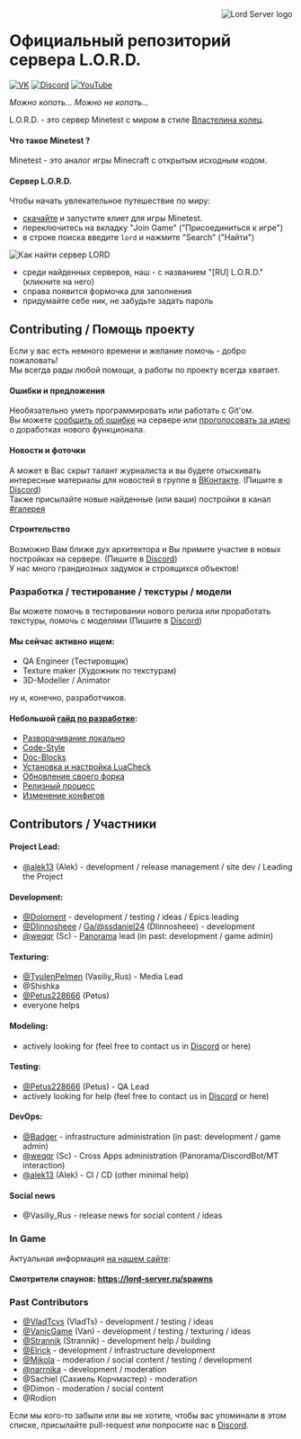<a href="https://lord-server.ru/">
    <img src="https://avatars.githubusercontent.com/u/20862851?s=100" alt="Lord Server logo" title="L.O.R.D." align="right"/>
</a>

# Официальный репозиторий сервера L.O.R.D.

[![VK](https://img.shields.io/badge/VK-%230077ff.svg?style=for-the-badge&logo=vk&logoColor=white)](https://vk.com/minetest_lord)
[![Discord](https://img.shields.io/badge/Discord-%237289DA.svg?style=for-the-badge&logo=discord&logoColor=white)](https://www.discord.gg/uTX3mbb)
[![YouTube](https://img.shields.io/badge/YouTube-%23FF0000.svg?style=for-the-badge&logo=YouTube&logoColor=white)](https://www.youtube.com/channel/UCVULgQLzFwXdwG02zoJOfIg)

*Можно копать... Можно не копать...*

L.O.R.D. - это сервер Minetest с миром в стиле [Властелина колец](https://ru.wikipedia.org/wiki/%D0%92%D0%BB%D0%B0%D1%81%D1%82%D0%B5%D0%BB%D0%B8%D0%BD_%D0%BA%D0%BE%D0%BB%D0%B5%D1%86).

#### Что такое Minetest ?

Minetest - это аналог игры Minecraft с открытым исходным кодом.

#### Сервер L.O.R.D.

Чтобы начать увлекательное путешествие по миру:
 - [скачайте](https://www.minetest.net/downloads/) и запустите клиет для игры Minetest.
 - переключитесь на вкладку "Join Game" ("Присоединиться к игре")
 - в строке поиска введите `lord` и нажмите "Search" ("Найти")

![Как найти сервер LORD](menu/search-lord.png)

 - среди найденных серверов, наш - с названием "\[RU\] L.O.R.D." (кликните на него)
 - справа появится формочка для заполнения
 - придумайте себе ник, не забудьте задать пароль


## Contributing / Помощь проекту

Если у вас есть немного времени и желание помочь - добро пожаловать!<br>
Мы всегда рады любой помощи, а работы по проекту всегда хватает.

#### Ошибки и предложения
Необязательно уметь программировать или работать с Git'ом.<br>
Вы можете [сообщить об ошибке](https://github.com/lord-server/lord/issues/new?assignees=&labels=bug&template=bug_report.md) на сервере
или [проголосовать за идею](https://github.com/lord-server/lord/issues?q=is%3Aissue+is%3Aopen+label%3Aidea) о доработках нового функционала.

#### Новости и фоточки
А может в Вас скрыт талант журналиста и вы будете отыскивать интересные материалы для новостей в группе в [ВКонтакте](https://vk.com/minetest_lord). (Пишите в [Discord](https://www.discord.gg/uTX3mbb))  
Также присылайте новые найденные (или ваши) постройки в канал [#галерея](https://discord.com/channels/268093825975713793/1133659087930933298)

#### Строительство
Возможно Вам ближе дух архитектора и Вы примите участие в новых постройках на сервере. (Пишите в [Discord](https://www.discord.gg/uTX3mbb))  
У нас много грандиозных задумок и строящихся объектов!

### Разработка / тестирование / текстуры / модели
Вы можете помочь в тестировании нового релиза или проработать текстуры, помочь с моделями (Пишите в [Discord](https://www.discord.gg/uTX3mbb))

#### Мы сейчас активно ищем:
 - QA Engineer (Тестировщик)
 - Texture maker (Художник по текстурам)
 - 3D-Modeller / Animator

ну и, конечно, разработчиков.

#### Небольшой [гайд по разработке](development.md):
 - [Разворачивание локально](development.md#Разворачивание-локально)
 - [Code-Style](development.md#Code-Style)
 - [Doc-Blocks](development.md#Doc-Blocks)
 - [Установка и настройка LuaCheck](development.md#Установка-и-настройка-LuaCheck)
 - [Обновление своего форка](development.md#Обновление-своего-форка)
 - [Релизный процесс](development.md#Релизный-процесс)
 - [Изменение конфигов](development.md#Изменение-конфигов)


## Contributors / Участники
#### Project Lead:
 - [@alek13](https://github.com/alek13) (Alek) - development / release management / site dev / Leading the Project
#### Development:
 - [@Doloment](https://github.com/Doloment) - development / testing / ideas / Epics leading
 - [@Dlinnosheee](https://github.com/kevicky9) / [Ga/@ssdaniel24](https://github.com/ssdaniel24) (Dlinnosheee) - development
 - [@weqqr](https://github.com/weqqr) (Sc) - [Panorama](https://github.com/lord-server/panorama) lead (in past: development / game admin)
#### Texturing:
 - [@TyulenPelmen](https://github.com/TyulenPelmen) (Vasiliy_Rus) - Media Lead
 - @Shishka
 - [@Petus228666](https://github.com/Petus228666) (Petus)
 - everyone helps
#### Modeling:
 - actively looking for (feel free to contact us in [Discord](https://www.discord.gg/uTX3mbb) or here)
#### Testing:
 - [@Petus228666](https://github.com/Petus228666) (Petus) - QA Lead
 - actively looking for help (feel free to contact us in [Discord](https://www.discord.gg/uTX3mbb) or here)
#### DevOps:
 - [@Badger](https://github.com/albel4) - infrastructure administration (in past: development / game admin)
 - [@weqqr](https://github.com/weqqr) (Sc) - Cross Apps administration (Panorama/DiscordBot/MT interaction)
 - [@alek13](https://github.com/alek13) (Alek) - CI / CD  (other minimal help)

#### Social news
 - @Vasiliy_Rus - release news for social content / ideas

### In Game
Актуальная информация [на нашем сайте](https://lord-server.ru/):
#### Смотрители спаунов: https://lord-server.ru/spawns

### Past Contributors
 - [@VladTcvs](https://github.com/vladtcvs) (VladTs) - development / testing / ideas
 - [@VanicGame](https://github.com/VanicGame) (Van) - development / testing / texturing / ideas
 - [@Strannik](https://github.com/LordStrannik) (Strannik) - development help / building
 - [@Elrick](https://github.com/googolgl) - development / infrastructure development
 - [@Mikola](https://github.com/Mikola314) - moderation / social content / testing / development
 - [@narrnika](https://github.com/narrnika) - development / moderation
 - @Sachiel (Сахиель Корчмастер) - moderation
 - @Dimon - moderation / social content
 - @Rodion

Если мы кого-то забыли или вы не хотите, чтобы вас упоминали в этом списке,
присылайте pull-request или попросите нас в [Discord](https://www.discord.gg/uTX3mbb).
